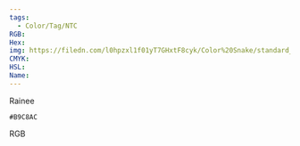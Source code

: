 ```yaml
---
tags:
  - Color/Tag/NTC
RGB:
Hex:
img: https://filedn.com/l0hpzxl1f01yT7GHxtF8cyk/Color%20Snake/standard_csv_to_svg/%23/B9C8AC.svg
CMYK:
HSL:
Name:
---
```

Rainee
```palette
#B9C8AC
```
RGB

